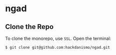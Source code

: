 # ngad

## Clone the Repo
To clone the monorepo, use `SSL`. Open the terminal:

```shell
$ git clone git@github.com:hackdanismo/ngad.git
```
